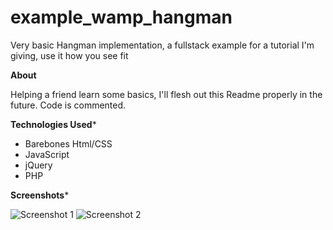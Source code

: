 # example_wamp_hangman
Very basic Hangman implementation, a fullstack example for a tutorial I'm giving, use it how you see fit

**About**

Helping a friend learn some basics, I'll flesh out this Readme properly in the future.
Code is commented.

**Technologies Used***

- Barebones Html/CSS
- JavaScript
- jQuery
- PHP

**Screenshots***

![Screenshot 1](https://puu.sh/xbDjN/1585fb484c.png "Screenshot 1")
![Screenshot 2](https://puu.sh/xbDmq/de518ff59c.png "Screenshot 2")
